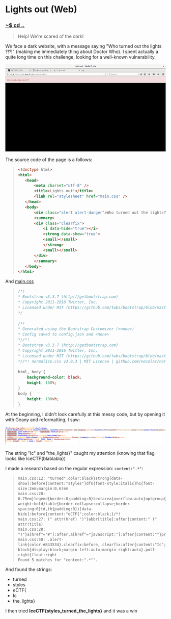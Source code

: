 # Lights out (Web)

### [~$ cd ..](../)

> Help! We're scared of the dark!

We face a dark website, with a message saying "Who turned out the lights ?!?!" (making me immediately thing about Doctor Who).
I spent actually a quite long time on this challenge, looking for a well-known vulnerability. 

![website.png](website.png)

The source code of the page is a follows:

> ```html
><!doctype html>
><html>
>    <head>
>        <meta charset="utf-8" />
>        <title>Lights out!</title>
>        <link rel="stylesheet" href="main.css" />
>    </head>
>    <body>
>        <div class="alert alert-danger">Who turned out the lights?!?!</div>
>        <summary>
>        <div class="clearfix">
>            <i data-hide="true"></i>
>            <strong data-show="true">
>            <small></small>
>            </strong>
>            <small></small>
>        </div>
>        </summary>
>    </body>
></html>
> ```

And [main.css](main.css)

> ```css
>/*!
> * Bootstrap v3.3.7 (http://getbootstrap.com)
> * Copyright 2011-2018 Twitter, Inc.
> * Licensed under MIT (https://github.com/twbs/bootstrap/blob/master/LICENSE)
> */
>
>/*!
> * Generated using the Bootstrap Customizer (<none>)
> * Config saved to config.json and <none>
> *//*!
> * Bootstrap v3.3.7 (http://getbootstrap.com)
> * Copyright 2011-2016 Twitter, Inc.
> * Licensed under MIT (https://github.com/twbs/bootstrap/blob/master/LICENSE)
> *//*! normalize.css v3.0.3 | MIT License | github.com/necolas/normalize.css */html{font-family:sans-serif;-ms-text-size-adjust:100%;-webkit-text-size-adjust:100%}body{margin:0}article,aside,details,figcaption,figure,footer,header,hgroup,main,menu,nav,section,summary{display:none;}summary:hover{display:block;}audio,canvas,progress,video{display:inline-block;vertical-align:baseline}audio:not([controls]){display:none;height:0}[hidden],template{display:none}a{background-color:transparent}a:active,a:hover{outline:0}abbr[title]{border-bottom:1px dotted}b,strong{font-weight:bold;}strong[data-show]:after{content: "turned";color:black}strong[data-show]:before{content:"styles"}dfn{font-style:italic}h1{font-size:2em;margin:0.67em 0}mark{background:#ff0;color:#000}small{font-size:80%}small:after{content: "_"}sub,sup{font-size:75%;line-height:0;position:relative;vertical-align:baseline}sup{top:-0.5em}sub{bottom:-0.25em}img{border:0}svg:not(:root){overflow:hidden}figure{margin:1em 40px}hr{-webkit-box-sizing:content-box;-moz-box-sizing:content-box;box-sizing:content-box;height:0}pre{overflow:auto}code,kbd,pre,samp{font-family:monospace, monospace;font-size:1em}button,input,optgroup,select,textarea{color:inherit;font:inherit;margin:0}button{overflow:visible}button,select{text-transform:none}button,html input[type="button"],input[type="reset"],input[type="submit"]{-webkit-appearance:button;cursor:pointer}button[disabled],html input[disabled]{cursor:default}button::-moz-focus-inner,input::-moz-focus-inner{border:0;padding:0}input{line-height:normal}input[type="checkbox"],input[type="radio"]{-webkit-box-sizing:border-box;-moz-box-sizing:border-box;box-sizing:border-box;padding:0}input[type="number"]::-webkit-inner-spin-button,input[type="number"]::-webkit-outer-spin-button{height:auto}input[type="search"]{-webkit-appearance:textfield;-webkit-box-sizing:content-box;-moz-box-sizing:content-box;box-sizing:content-box}input[type="search"]::-webkit-search-cancel-button,input[type="search"]::-webkit-search-decoration{-webkit-appearance:none}fieldset{border:1px solid #c0c0c0;margin:0 2px;padding:0.35em 0.625em 0.75em}legend{border:0;padding:0}textarea{overflow:auto}optgroup{font-weight:bold}table{border-collapse:collapse;border-spacing:0}td,th{padding:0}i[data-hide]:before{content:"eCTF{";color:black;}/*! Source: https://github.com/h5bp/html5-boilerplate/blob/master/src/css/main.css */@media print{*,*:before,*:after{background:transparent !important;color:#000 !important;-webkit-box-shadow:none !important;box-shadow:none !important;text-shadow:none !important}a,a:visited{text-decoration:underline}a[href]:after{content:" (" attr(href) ")"}abbr[title]:after{content:" (" attr(title) ")"}a[href^="#"]:after,a[href^="javascript:"]:after{content:""}pre,blockquote{border:1px solid #999;page-break-inside:avoid}thead{display:table-header-group}tr,img{page-break-inside:avoid}img{max-width:100% !important}p,h2,h3{orphans:3;widows:3}h2,h3{page-break-after:avoid}.navbar{display:none}.btn>.caret,.dropup>.btn>.caret{border-top-color:#000 !important}.label{border:1px solid #000}.table{border-collapse:collapse !important}.table td,.table th{background-color:#fff !important}.table-bordered th,.table-bordered td{border:1px solid #ddd !important}}*{-webkit-box-sizing:border-box;-moz-box-sizing:border-box;box-sizing:border-box}*:before,*:after{-webkit-box-sizing:border-box;-moz-box-sizing:border-box;box-sizing:border-box}html{font-size:10px;-webkit-tap-highlight-color:rgba(0,0,0,0)}body{font-family:"Helvetica Neue",Helvetica,Arial,sans-serif;font-size:14px;line-height:1.42857143;color:#333;background-color:#fff}input,button,select,textarea{font-family:inherit;font-size:inherit;line-height:inherit}a{color:#337ab7;text-decoration:none}a:hover,a:focus{color:#23527c;text-decoration:underline}a:focus{outline:5px auto -webkit-focus-ring-color;outline-offset:-2px}figure{margin:0}img{vertical-align:middle}.img-responsive{display:block;max-width:100%;height:auto}.img-rounded{border-radius:6px}.img-thumbnail{padding:4px;line-height:1.42857143;background-color:#fff;border:1px solid #ddd;border-radius:4px;-webkit-transition:all .2s ease-in-out;-o-transition:all .2s ease-in-out;transition:all .2s ease-in-out;display:inline-block;max-width:100%;height:auto}.img-circle{border-radius:50%}hr{margin-top:20px;margin-bottom:20px;border:0;border-top:1px solid #eee}.sr-only{position:absolute;width:1px;height:1px;margin:-1px;padding:0;overflow:hidden;clip:rect(0, 0, 0, 0);border:0}.sr-only-focusable:active,.sr-only-focusable:focus{position:static;width:auto;height:auto;margin:0;overflow:visible;clip:auto}[role="button"]{cursor:pointer}.alert{padding:15px;margin-bottom:20px;border:1px solid transparent;border-radius:4px}.alert h4{margin-top:0;color:inherit}.alert .alert-link{font-weight:bold}.alert>p,.alert>ul{margin-bottom:0}.alert>p+p{margin-top:5px}.alert-dismissable,.alert-dismissible{padding-right:35px}.alert-dismissable .close,.alert-dismissible .close{position:relative;top:-2px;right:-21px;color:inherit}.alert-success{background-color:#dff0d8;border-color:#d6e9c6;color:#3c763d}.alert-success hr{border-top-color:#c9e2b3}.alert-success .alert-link{color:#2b542c}.alert-info{background-color:#d9edf7;border-color:#bce8f1;color:#31708f}.alert-info hr{border-top-color:#a6e1ec}.alert-info .alert-link{color:#245269}.alert-warning{background-color:#fcf8e3;border-color:#faebcc;color:#8a6d3b}.alert-warning hr{border-top-color:#f7e1b5}.alert-warning .alert-link{color:#66512c}.alert-danger{background-color:#f2dede;border-color:#ebccd1;color:#a94442}.alert-danger hr{border-top-color:#e4b9c0}.alert-danger .alert-link{color:#843534}.clearfix:before,.clearfix:after{content:"Ic";display:inline}.clearfix:after{content:"the_lights}";clear:both}.center-block{display:block;margin-left:auto;margin-right:auto}.pull-right{float:right !important}.pull-left{float:left !important}.hide{display:none !important}.show{display:block !important}.invisible{visibility:hidden}.text-hide{font:0/0 a;color:transparent;text-shadow:none;background-color:transparent;border:0}summary>*{color:black;}.hidden{display:none !important}.affix{position:fixed}
>
> html, body {
>     background-color: black;
>     height: 100%;
> }
> body {
>     height: 100vh;
> }
> ```

At the beginning, I didn't look carefully at this messy code, but by opening it with Geany and reformatting, I saw:

![geany.png](geany.png)

The string "Ic" and "the_lights}" caught my attention (knowing that flag looks like IceCTF{blablabla})

I made a research based on the regular expression: `content:".*"`:

> ```
>main.css:12: "turned";color:black}strong[data-show]:before{content:"styles"}dfn{font-style:italic}h1{font-size:2em;margin:0.67em
>main.css:20: 0.75em}legend{border:0;padding:0}textarea{overflow:auto}optgroup{font-weight:bold}table{border-collapse:collapse;border-spacing:0}td,th{padding:0}i[data-hide]:before{content:"eCTF{";color:black;}/*!
>main.css:27: (" attr(href) ")"}abbr[title]:after{content:" (" attr(title)
>main.css:28: ")"}a[href^="#"]:after,a[href^="javascript:"]:after{content:""}pre,blockquote{border:1px
>main.css:58: .alert-link{color:#843534}.clearfix:before,.clearfix:after{content:"Ic";display:inline}.clearfix:after{content:"the_lights}";clear:both}.center-block{display:block;margin-left:auto;margin-right:auto}.pull-right{float:right
>Found 5 matches for "content:".*"".
> ```

And found the strings:
* turned
* styles
* eCTF{
* Ic
* the_lights}

I then tried **IceCTF{styles_turned_the_lights}** and it was a win
